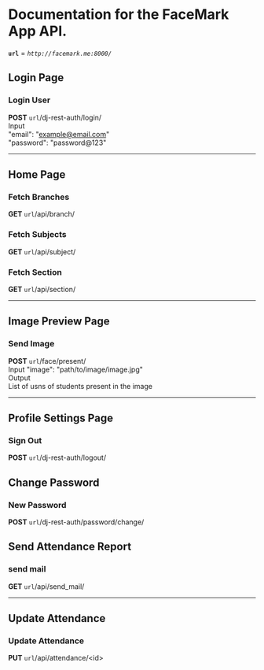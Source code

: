 # Documentation for the FaceMark App API.
<b>`url`</b> = <i>`
http://facemark.me:8000/  `</i> 

## Login Page
### Login User
<b>POST</b>     `url`/dj-rest-auth/login/<br>
Input      
"email": "example@email.com"<br>
"password": "password@123"

---

## Home Page
### Fetch Branches
<b>GET</b>    `url`/api/branch/

### Fetch  Subjects
<b>GET</b>    `url`/api/subject/

### Fetch Section
<b>GET</b>    `url`/api/section/

---

## Image Preview Page
### Send Image
<b>POST</b>  `url`/face/present/<br>
Input
"image": "path/to/image/image.jpg"<br>
Output <br>
List of usns of students present in the image

---

## Profile Settings Page
### Sign Out
<b>POST</b> `url`/dj-rest-auth/logout/<br>

## Change Password
### New Password
<b>POST</b> `url`/dj-rest-auth/password/change/<br>

## Send Attendance Report
### send mail
<b>GET</b> `url`/api/send_mail/

---

## Update Attendance
### Update Attendance
<b>PUT</b> `url`/api/attendance/\<id> <br>
